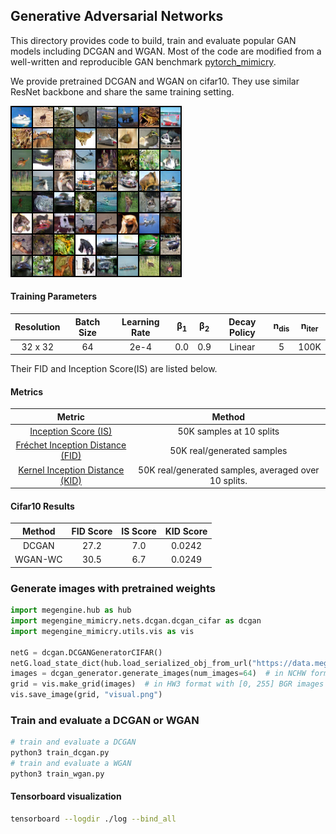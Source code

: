 Generative Adversarial Networks
---

This directory provides code to build, train and evaluate popular GAN models including DCGAN and WGAN. Most of the code are modified from a well-written and reproducible GAN benchmark [pytorch_mimicry](https://github.com/kwotsin/mimicry).

We provide pretrained DCGAN and WGAN on cifar10. They use similar ResNet backbone and share the same training setting.

![images generated by DCGAN](../../assets/dcgan.png)

#### Training Parameters
| Resolution | Batch Size | Learning Rate | β<sub>1</sub> | β<sub>2</sub> | Decay Policy | n<sub>dis</sub> | n<sub>iter</sub> |
|:----------:|:----------:|:-------------:|:-------------:|:-------------:|:------------:|:---------------:|------------------|
| 32 x 32 | 64 | 2e-4 | 0.0 | 0.9 | Linear | 5 | 100K |

Their FID and Inception Score(IS) are listed below.

#### Metrics
| Metric | Method |
|:--------------------------------:|:---------------------------------------:|
| [Inception Score (IS)](https://arxiv.org/abs/1606.03498) | 50K samples at 10 splits|
| [Fréchet Inception Distance (FID)](https://arxiv.org/abs/1706.08500) | 50K real/generated samples |
| [Kernel Inception Distance (KID)](https://arxiv.org/abs/1801.01401) | 50K real/generated samples, averaged over 10 splits.|


#### Cifar10 Results
| Method | FID Score | IS Score | KID Score |
| :-: | :-: | :-: | :-: |
| DCGAN  | 27.2 | 7.0 | 0.0242 |
| WGAN-WC  | 30.5  | 6.7 | 0.0249 |

### Generate images with pretrained weights

```python
import megengine.hub as hub
import megengine_mimicry.nets.dcgan.dcgan_cifar as dcgan
import megengine_mimicry.utils.vis as vis

netG = dcgan.DCGANGeneratorCIFAR()
netG.load_state_dict(hub.load_serialized_obj_from_url("https://data.megengine.org.cn/models/weights/dcgan_cifar.pkl"))
images = dcgan_generator.generate_images(num_images=64)  # in NCHW format with normalized pixel values in [0, 1]
grid = vis.make_grid(images)  # in HW3 format with [0, 255] BGR images for visualization
vis.save_image(grid, "visual.png")
```

### Train and evaluate a DCGAN or WGAN

```bash
# train and evaluate a DCGAN
python3 train_dcgan.py
# train and evaluate a WGAN
python3 train_wgan.py
```

#### Tensorboard visualization
```bash
tensorboard --logdir ./log --bind_all
```
